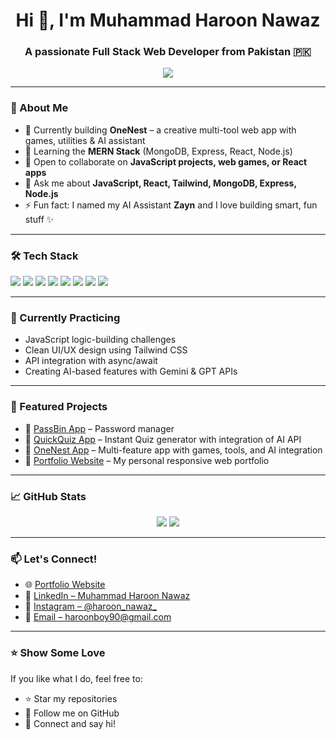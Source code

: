 <h1 align="center">Hi 👋, I'm Muhammad Haroon Nawaz</h1>
<h3 align="center">A passionate Full Stack Web Developer from Pakistan 🇵🇰</h3>

<p align="center">
  <img src="https://readme-typing-svg.herokuapp.com?font=Fira+Code&size=22&pause=1000&color=0202ff&center=true&width=500&lines=BSCS+Student+%26+Full+Stack+Developer;Loves+JavaScript+and+React;Building+cool+projects+everyday!"/>
</p>

---

### 🚀 About Me
- 🔭 Currently building **OneNest** – a creative multi-tool web app with games, utilities & AI assistant  
- 🌱 Learning the **MERN Stack** (MongoDB, Express, React, Node.js)  
- 👯 Open to collaborate on **JavaScript projects, web games, or React apps**  
- 💬 Ask me about **JavaScript, React, Tailwind, MongoDB, Express, Node.js**  
- ⚡ Fun fact: I named my AI Assistant **Zayn** and I love building smart, fun stuff ✨  

---

### 🛠️ Tech Stack
<p>
  <img src="https://img.shields.io/badge/JavaScript-F7DF1E?style=flat&logo=javascript&logoColor=black"/>
  <img src="https://img.shields.io/badge/React-61DAFB?style=flat&logo=react&logoColor=black"/>
  <img src="https://img.shields.io/badge/Tailwind_CSS-38B2AC?style=flat&logo=tailwind-css&logoColor=white"/>
  <img src="https://img.shields.io/badge/Node.js-339933?style=flat&logo=node.js&logoColor=white"/>
  <img src="https://img.shields.io/badge/Express.js-000000?style=flat&logo=express&logoColor=white"/>
  <img src="https://img.shields.io/badge/MongoDB-47A248?style=flat&logo=mongodb&logoColor=white"/>
  <img src="https://img.shields.io/badge/Git-F05032?style=flat&logo=git&logoColor=white"/>
  <img src="https://img.shields.io/badge/C%2B%2B-00599C?style=flat&logo=c%2B%2B&logoColor=white"/>
</p>

---

### 🧠 Currently Practicing
- JavaScript logic-building challenges  
- Clean UI/UX design using Tailwind CSS  
- API integration with async/await  
- Creating AI-based features with Gemini & GPT APIs  

---

### 🌟 Featured Projects
- 🤖 [PassBin App](https://haroon-90.github.io/Passbin_local/) – Password manager
- 🤖 [QuickQuiz App](https://haroon-90.github.io/QuickQuiz/) – Instant Quiz generator with integration of AI API
- 🧩 [OneNest App](https://haroon-90.github.io/OneNest/) – Multi-feature app with games, tools, and AI integration  
- 💼 [Portfolio Website](https://haroon-90.github.io/portfolio-website/) – My personal responsive web portfolio  

---

### 📈 GitHub Stats
<p align="center">
  <img src="https://github-readme-stats.vercel.app/api?username=haroon-90&show_icons=true&theme=tokyonight&hide=prs"/>
  <img src="https://github-readme-stats.vercel.app/api/top-langs/?username=haroon-90&layout=compact&theme=tokyonight"/>
</p>

---

### 📫 Let's Connect!
- 🌐 [Portfolio Website](https://haroon-90.github.io/portfolio-website/)  
- 💼 [LinkedIn – Muhammad Haroon Nawaz](https://www.linkedin.com/in/muhammad-haroon-nawaz-206343362/)  
- 📸 [Instagram – @haroon_nawaz_](https://www.instagram.com/haroon_nawaz_/)
- 📧 [Email – haroonboy90@gmail.com](mailto:haroonboy90@gmail.com)  

---

### ⭐️ Show Some Love
If you like what I do, feel free to:  
- ⭐️ Star my repositories  
- 🔔 Follow me on GitHub  
- 💬 Connect and say hi!
